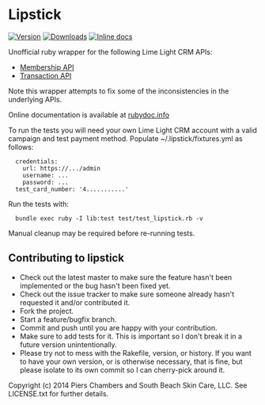 # Lipstick

[![Version](https://badge.fury.io/rb/lipstick.svg)](http://badge.fury.io/rb/lipstick)
[![Downloads](https://img.shields.io/gem/dtv/lipstick.svg?style=flat-square)](https://rubygems.org/gems/lipstick)
[![Inline docs](http://inch-ci.org/github/varyonic/lipstick.svg)](http://inch-ci.org/github/varyonic/lipstick)

Unofficial ruby wrapper for the following Lime Light CRM APIs:

* [Membership API](http://help.limelightcrm.com/entries/317874-Membership-API-Documentation)
* [Transaction API](http://help.limelightcrm.com/entries/22934241-Transaction-API-Documentation)

Note this wrapper attempts to fix some of the inconsistencies in the underlying APIs.

Online documentation is available at [rubydoc.info](http://www.rubydoc.info/github/varyonic/lipstick/master/frames)

To run the tests you will need your own Lime Light CRM account with a valid campaign and test payment method.  Populate ~/.lipstick/fixtures.yml as follows:

```
  credentials:
    url: https://.../admin
    username: ...
    password: ...
  test_card_number: '4...........'
```
Run the tests with:

```
  bundle exec ruby -I lib:test test/test_lipstick.rb -v
```

Manual cleanup may be required before re-running tests.

## Contributing to lipstick
 
* Check out the latest master to make sure the feature hasn't been implemented or the bug hasn't been fixed yet.
* Check out the issue tracker to make sure someone already hasn't requested it and/or contributed it.
* Fork the project.
* Start a feature/bugfix branch.
* Commit and push until you are happy with your contribution.
* Make sure to add tests for it. This is important so I don't break it in a future version unintentionally.
* Please try not to mess with the Rakefile, version, or history. If you want to have your own version, or is otherwise necessary, that is fine, but please isolate to its own commit so I can cherry-pick around it.

Copyright (c) 2014 Piers Chambers and South Beach Skin Care, LLC. See LICENSE.txt for
further details.

